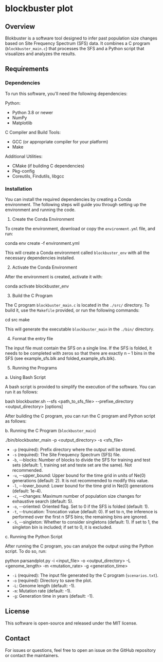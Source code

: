 # blockbuster plot

## Overview

Blokbuster is a software tool designed to infer past population size changes based on Site Frequency Spectrum (SFS) data. It combines a C program (`blockbuster_main.c`) that processes the SFS and a Python script that visualizes and analyzes the results.

## Requirements

### Dependencies

To run this software, you'll need the following dependencies:

Python:
- Python 3.8 or newer
- NumPy
- Matplotlib

C Compiler and Build Tools:
- GCC (or appropriate compiler for your platform)
- Make

Additional Utilities:
- CMake (if building C dependencies)
- Pkg-config
- Coreutils, Findutils, libgcc

### Installation

You can install the required dependencies by creating a Conda environment. The following steps will guide you through setting up the environment and running the code.

1. Create the Conda Environment

To create the environment, download or copy the `environment.yml` file, and run:

conda env create -f environment.yml

This will create a Conda environment called `blockbuster_env` with all the necessary dependencies installed.

2. Activate the Conda Environment

After the environment is created, activate it with:

conda activate blockbuster_env

3. Build the C Program

The C program `blockbuster_main.c` is located in the `./src/` directory. To build it, use the `Makefile` provided, or run the following commands:

cd src
make

This will generate the executable `blockbuster_main` in the `./bin/` directory.

4. Format the entry file

The input file must contain the SFS on a single line. If the SFS is folded, it needs to be completed with zeros so that there are exactly n – 1 bins in the SFS (see example_sfs.blk and folded_example_sfs.blk).

5. Running the Programs

a. Using Bash Script

A bash script is provided to simplify the execution of the software. You can run it as follows:

bash blockbuster.sh --sfs <path_to_sfs_file> --prefixe_directory <output_directory> [options]

After building the C program, you can run the C program and Python script as follows:

b. Running the C Program (`blockbuster_main`)

./bin/blockbuster_main -p <output_directory> -s <sfs_file> 

- `-p` (required): Prefix directory where the output will be stored.
- `-s` (required): The Site Frequency Spectrum (SFS) file.
- `-b`, --blocks: Number of blocks to divide the SFS for training and test sets (default: 1, training set and teste set are the same). Not recommended.
- `-u`, --upper_bound: Upper bound for the time grid in units of Ne(0) generations (default: 2). It is not recommended to modify this value.
- `-l`, --lower_bound: Lower bound for the time grid in Ne(0) generations (default: 1e-4).
- `-c`, --changes: Maximum number of population size changes for exhaustive search (default: 5). 
- `-o`, --oriented: Oriented flag. Set to 0 if the SFS is folded (default: 1).
- `-t`, --truncation:  Troncation value (default: 0). If set to n, the inference is performed over the first n SFS bins; the remaining bins are ignored.
- `-S`, --singleton:  Whether to consider singletons (default: 1). If set to 1, the singleton bin is included; if set to 0, it is excluded.

c. Running the Python Script

After running the C program, you can analyze the output using the Python script. To do so, run:

python parsandplot.py -i <input_file> -o <output_directory> -L <genome_length> -m <mutation_rate> -g <generation_time>

- `-i` (required): The input file generated by the C program (`scenarios.txt`).
- `-o` (required): Directory to save the plot.
- `-L`: Genome length (default: -1).
- `-m`: Mutation rate (default: -1).
- `-g`: Generation time in years (default: -1).

## License

This software is open-source and released under the MIT license.

## Contact

For issues or questions, feel free to open an issue on the GitHub repository or contact the maintainers.
